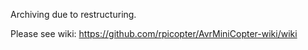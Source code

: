 Archiving due to restructuring. 

Please see wiki: https://github.com/rpicopter/AvrMiniCopter-wiki/wiki

